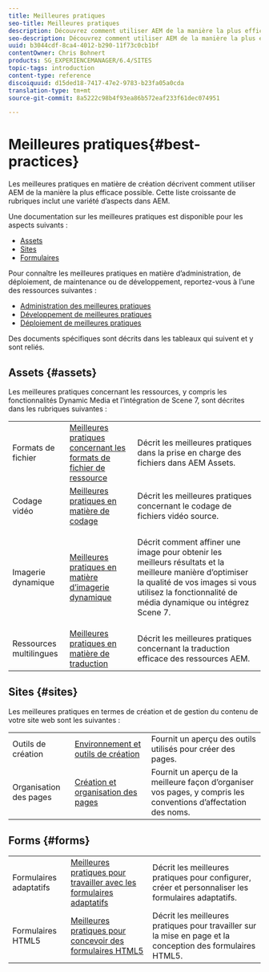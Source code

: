 ```yaml
---
title: Meilleures pratiques
seo-title: Meilleures pratiques
description: Découvrez comment utiliser AEM de la manière la plus efficace possible.
seo-description: Découvrez comment utiliser AEM de la manière la plus efficace possible.
uuid: b3044cdf-8ca4-4012-b290-11f73c0cb1bf
contentOwner: Chris Bohnert
products: SG_EXPERIENCEMANAGER/6.4/SITES
topic-tags: introduction
content-type: reference
discoiquuid: d15ded18-7417-47e2-9783-b23fa05a0cda
translation-type: tm+mt
source-git-commit: 8a5222c98b4f93ea86b572eaf233f61dec074951

---
```



# Meilleures pratiques{#best-practices}

Les meilleures pratiques en matière de création décrivent comment utiliser AEM de la manière la plus efficace possible. Cette liste croissante de rubriques inclut une variété d’aspects dans AEM.

Une documentation sur les meilleures pratiques est disponible pour les aspects suivants :

* [Assets](#assets)
* [Sites](#sites)
* [Formulaires](#forms)

Pour connaître les meilleures pratiques en matière d’administration, de déploiement, de maintenance ou de développement, reportez-vous à l’une des ressources suivantes :

* [Administration des meilleures pratiques](/help/sites-administering/administer-best-practices.md)
* [Développement de meilleures pratiques](/help/sites-developing/best-practices.md)
* [Déploiement de meilleures pratiques](/help/sites-deploying/best-practices.md)

Des documents spécifiques sont décrits dans les tableaux qui suivent et y sont reliés.

## Assets {#assets}

Les meilleures pratiques concernant les ressources, y compris les fonctionnalités Dynamic Media et l’intégration de Scene 7, sont décrites dans les rubriques suivantes :

<table> 
 <tbody>
  <tr>
   <td>Formats de fichier</td> 
   <td><a href="/help/assets/assets-file-format-best-practices.md">Meilleures pratiques concernant les formats de fichier de ressource </a></td> 
   <td>Décrit les meilleures pratiques dans la prise en charge des fichiers dans AEM Assets. </td> 
  </tr>
  <tr>
   <td>Codage vidéo</td> 
   <td><a href="/help/assets/video.md#best-practices-for-encoding-videos">Meilleures pratiques en matière de codage </a></td> 
   <td>Décrit les meilleures pratiques concernant le codage de fichiers vidéo source.</td> 
  </tr>
  <tr>
   <td>Imagerie dynamique</td> 
   <td><a href="/help/assets/best-practices-for-optimizing-the-quality-of-your-images.md">Meilleures pratiques en matière d’imagerie dynamique </a></td> 
   <td><p>Décrit comment affiner une image pour obtenir les meilleurs résultats et la meilleure manière d’optimiser la qualité de vos images si vous utilisez la fonctionnalité de média dynamique ou intégrez Scene 7. </p> </td> 
  </tr>
  <tr>
   <td>Ressources multilingues</td> 
   <td><a href="/help/assets/best-practices-for-translating-assets-efficiently.md">Meilleures pratiques en matière de traduction</a></td> 
   <td>Décrit les meilleures pratiques concernant la traduction efficace des ressources AEM.</td> 
  </tr>
 </tbody>
</table>

## Sites {#sites}

Les meilleures pratiques en termes de création et de gestion du contenu de votre site web sont les suivantes :

|  |  |  |
|---|---|---|
| Outils de création | [Environnement et outils de création](/help/sites-authoring/author-environment-tools.md)  | Fournit un aperçu des outils utilisés pour créer des pages. |
| Organisation des pages | [Création et organisation des pages](/help/sites-authoring/managing-pages.md) | Fournit un aperçu de la meilleure façon d’organiser vos pages, y compris les conventions d’affectation des noms. |

## Forms {#forms}

|  |  |  |
|---|---|---|
| Formulaires adaptatifs | [Meilleures pratiques pour travailler avec les formulaires adaptatifs](/help/forms/using/adaptive-forms-best-practices.md) | Décrit les meilleures pratiques pour configurer, créer et personnaliser les formulaires adaptatifs. |
| Formulaires HTML5 | [Meilleures pratiques pour concevoir des formulaires HTML5](/help/forms/using/best-practices-for-html5-forms.md) | Décrit les meilleures pratiques pour travailler sur la mise en page et la conception des formulaires HTML5. |